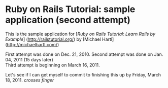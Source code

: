 # Ruby on Rails Tutorial: sample application (second attempt)

This is the sample application for [*Ruby on Rails Tutorial: Learn Rails by Example*] (http://railstutorial.org/)
by [Michael Hartl] (http://michaelhartl.com/)

First attempt was done on Dec. 21, 2010.
Second attempt was done on Jan. 04, 2011 (15 days later)  
Third attempt is beginning on March 16, 2011.

Let's see if I can get myself to commit to finishing this up by Friday, March 18, 2011. *crosses finger*